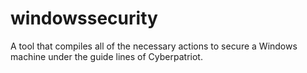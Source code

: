 # windowssecurity
A tool that compiles all of the necessary actions to secure a Windows machine under the guide lines of Cyberpatriot.

